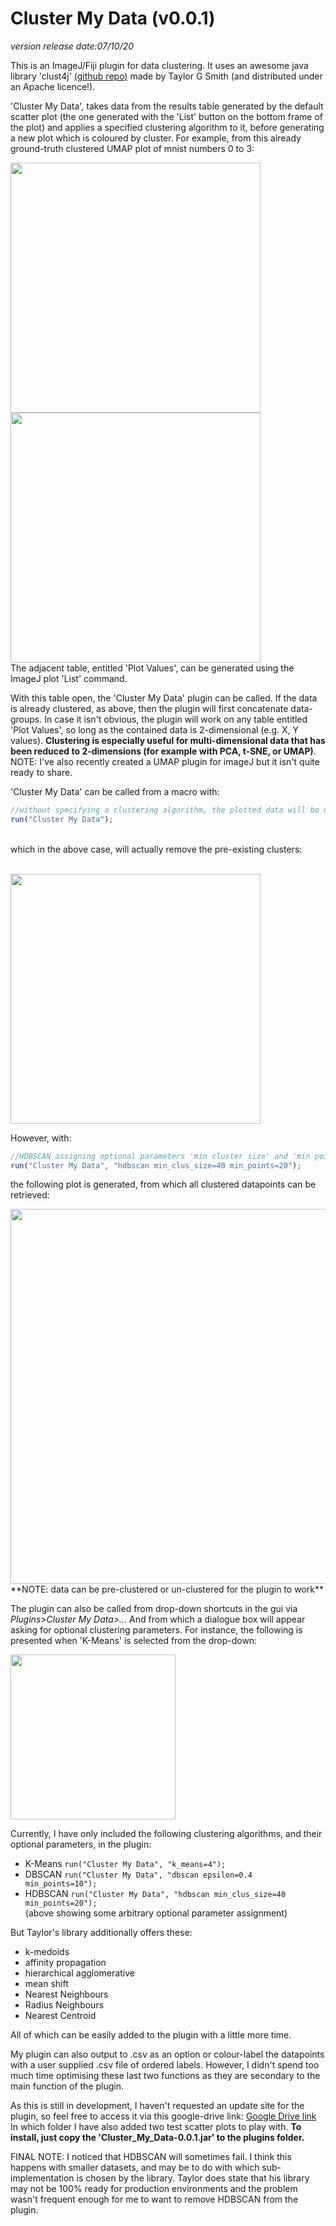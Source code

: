 # Cluster My Data (v0.0.1)
*version release date:07/10/20*

This is an ImageJ/Fiji plugin for data clustering. It uses an awesome java library 'clust4j' [(github repo)](https://github.com/tgsmith61591/clust4j) made by Taylor G Smith (and distributed under an Apache licence!).

'Cluster My Data', takes data from the results table generated by the default scatter plot (the one generated with the 'List' button on the bottom frame of the plot) and applies a specified clustering algorithm to it, before generating a new plot which is coloured by cluster.
For example, from this already ground-truth clustered UMAP plot of mnist numbers 0 to 3:

<img src="https://aws1.discourse-cdn.com/business4/uploads/imagej/optimized/3X/8/b/8b47fcff98d8f0b596efefd00cd2623762a8f621_2_345x223.png" width="400">
<img src="https://aws1.discourse-cdn.com/business4/uploads/imagej/original/3X/3/d/3d7c4c8fed47b34f7756b20062316ce115e0a451.png" width="400"><br />The adjacent table, entitled 'Plot Values', can be generated using the ImageJ plot 'List' command.

With this table open, the 'Cluster My Data' plugin can be called. If the data is already clustered, as above, then the plugin will first concatenate data-groups. In case it isn't obvious, the plugin will work on any table entitled 'Plot Values', so long as the contained data is 2-dimensional (e.g. X, Y values). **Clustering is especially useful for multi-dimensional data that has been reduced to 2-dimensions (for example with PCA, t-SNE, or UMAP)**. NOTE: I've also recently created a UMAP plugin for imageJ but it isn't quite ready to share.

'Cluster My Data' can be called from a macro with:

```javascript
//without specifying a clustering algorithm, the plotted data will be un-clustered
run("Cluster My Data");
```
<br />which in the above case, will actually remove the pre-existing clusters:

<br /><img src="https://aws1.discourse-cdn.com/business4/uploads/imagej/original/3X/9/b/9b5bf3038d140a3473b4cdfa42d5488f534105ef.png" width="400">

However, with:

```javascript
//HDBSCAN assigning optional parameters 'min cluster size' and 'min points'
run("Cluster My Data", "hdbscan min_clus_size=40 min_points=20");
```

the following plot is generated, from which all clustered datapoints can be retrieved:

<img src="https://aws1.discourse-cdn.com/business4/uploads/imagej/original/3X/e/7/e7660d1ea109cf9a7c20bd618605e65bd282a3f3.png" width="600">
<br />**NOTE: data can be pre-clustered or un-clustered for the plugin to work**

The plugin can also be called from drop-down shortcuts in the gui via *Plugins>Cluster My Data>...*
And from which a dialogue box will appear asking for optional clustering parameters. For instance, the following is presented when 'K-Means' is selected from the drop-down:

<img src="https://aws1.discourse-cdn.com/business4/uploads/imagej/original/3X/0/4/044b2cec6c271fae9cba1365f4070f46bec8b617.png" width="264">

Currently, I have only included the following clustering algorithms, and their optional parameters, in the plugin:
* K-Means ``run("Cluster My Data", "k_means=4"); ``
* DBSCAN ``run("Cluster My Data", "dbscan epsilon=0.4 min_points=10"); ``
* HDBSCAN ``run("Cluster My Data", "hdbscan min_clus_size=40 min_points=20"); ``<br />(above showing some arbitrary optional parameter assignment)

But Taylor's library additionally offers these:
* k-medoids
* affinity propagation
* hierarchical agglomerative
* mean shift
* Nearest Neighbours
* Radius Neighbours
* Nearest Centroid

All of which can be easily added to the plugin with a little more time.

My plugin can also output to .csv as an option or colour-label the datapoints with a user supplied .csv file of ordered labels. However, I didn't spend too much time optimising these last two functions as they are secondary to the main function of the plugin.

As this is still in development, I haven't requested an update site for the plugin, so feel free to access it via this google-drive link:
[Google Drive link](https://drive.google.com/drive/folders/1iK5MMH9gyhd0R-cIeFQQne0bjKhQMYvO?usp=sharing)
<br />In which folder I have also added two test scatter plots to play with.
**To install, just copy the 'Cluster_My_Data-0.0.1.jar' to the plugins folder.**

FINAL NOTE: I noticed that HDBSCAN will sometimes fail. I think this happens with smaller datasets, and may be to do with which sub-implementation is chosen by the library. Taylor does state that his library may not be 100% ready for production environments and the problem wasn't frequent enough for me to want to remove HDBSCAN from the plugin.
